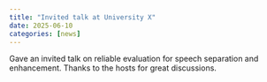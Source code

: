 ```yaml
---
title: "Invited talk at University X"
date: 2025-06-10
categories: [news]
---
```


Gave an invited talk on reliable evaluation for speech separation and enhancement. Thanks to the hosts for great discussions.
